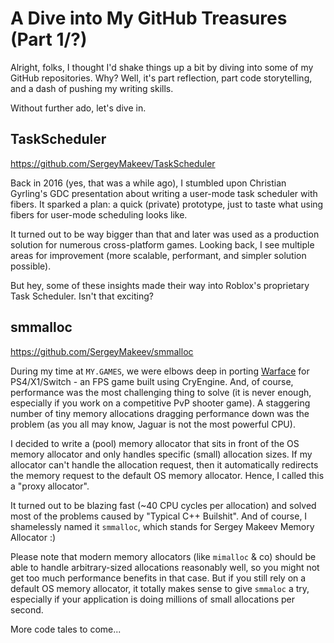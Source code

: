# A Dive into My GitHub Treasures (Part 1/?)

Alright, folks, I thought I'd shake things up a bit by diving into some of my GitHub repositories.
Why? Well, it's part reflection, part code storytelling, and a dash of pushing my writing skills.  


Without further ado, let's dive in.


## TaskScheduler

https://github.com/SergeyMakeev/TaskScheduler  

Back in 2016 (yes, that was a while ago), I stumbled upon Christian Gyrling's GDC presentation about writing a user-mode task scheduler with fibers.
It sparked a plan: a quick (private) prototype, just to taste what using fibers for user-mode scheduling looks like.

It turned out to be way bigger than that and later was used as a production solution for numerous cross-platform games.
Looking back, I see multiple areas for improvement (more scalable, performant, and simpler solution possible).  

But hey, some of these insights made their way into Roblox's proprietary Task Scheduler. Isn't that exciting?

## smmalloc

https://github.com/SergeyMakeev/smmalloc  

During my time at `MY.GAMES`, we were elbows deep in porting [Warface](https://warface.com/en/) for PS4/X1/Switch - an FPS game built using CryEngine.
And, of course, performance was the most challenging thing to solve (it is never enough, especially if you work on a competitive PvP shooter game).
A staggering number of tiny memory allocations dragging performance down was the problem (as you all may know, Jaguar is not the most powerful CPU).  

I decided to write a (pool) memory allocator that sits in front of the OS memory allocator and only handles specific (small) allocation sizes.
If my allocator can't handle the allocation request, then it automatically redirects the memory request to the default OS memory allocator.
Hence, I called this a "proxy allocator".  

It turned out to be blazing fast (~40 CPU cycles per allocation) and solved most of the problems caused by "Typical C++ Builshit".
And of course, I shamelessly named it `smmalloc`, which stands for Sergey Makeev Memory Allocator :) 

Please note that modern memory allocators (like `mimalloc` & co) should be able to handle arbitrary-sized allocations reasonably well,
so you might not get too much performance benefits in that case. But if you still rely on a default OS memory allocator,
it totally makes sense to give `smmaloc` a try, especially if your application is doing millions of small allocations per second. 



More code tales to come...

